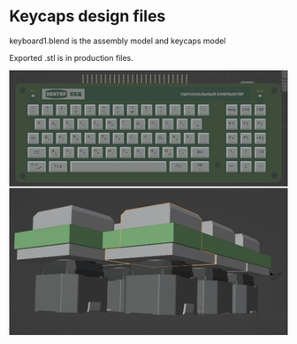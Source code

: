 # Keycaps design files

keyboard1.blend is the assembly model and keycaps model

Exported .stl is in production files.

![keys02](blender/keys02.jpg)
![keys01](blender/keys01.jpg)

